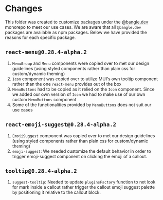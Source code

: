 # Changes

This folder was created to customize packages under the [@bangle.dev](https://github.com/bangle-io/bangle.dev) monorepo to meet our use cases. We are aware that all `@bangle.dev` packages are available as npm packages. Below we have provided the reasons for each specific package.

## `react-menu@0.28.4-alpha.2`

1. `MenuGroup` and `Menu` components were copied over to met our design guidelines (using styled components rather than plain css for custom/dynamic theming)
2. `Icon` component was copied over to utilize MUI's own tooltip component rather than the one `react-menu` provides out of the box
3. `MenuButtons` had to be copied as it relied on the `Icon` component. Since we added our own version of `Icon` we had to make use of our own custom `MenuButtons` component
4. Some of the functionalities provided by `MenuButtons` does not suit our use cases

## `react-emoji-suggest@0.28.4-alpha.2`

1. `EmojiSuggest` component was copied over to met our design guidelines (using styled components rather than plain css for custom/dynamic theming)
2. `emoji-suggest`: We needed customize the default behavior in order to trigger emoji-suggest component on clicking the emoji of a callout.

## `tooltip@0.28.4-alpha.2`

1. `suggest-tooltip`: Needed to update `pluginsFactory` function to not look for mark inside a callout rather trigger the callout emoji suggest palette by positioning it relative to the callout block.